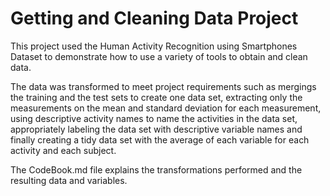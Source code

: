 # Getting and Cleaning Data Project

This project used the Human Activity Recognition using Smartphones Dataset to demonstrate how to use a variety of tools to obtain and clean data.

The data was transformed to meet project requirements such as mergings the training and the test sets to create one data set, extracting only the measurements on the mean and standard deviation for each measurement, using descriptive activity names to name the activities in the data set, appropriately labeling the data set with descriptive variable names and finally creating a tidy data set with the average of each variable for each activity and each subject. 

The CodeBook.md file explains the transformations performed and the resulting data and variables.


    